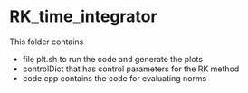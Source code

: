 # RK_time_integrator
This folder contains 
- file plt.sh to run the code and generate the plots
- controlDict that has control parameters for the RK method
- code.cpp contains the code for evaluating norms
